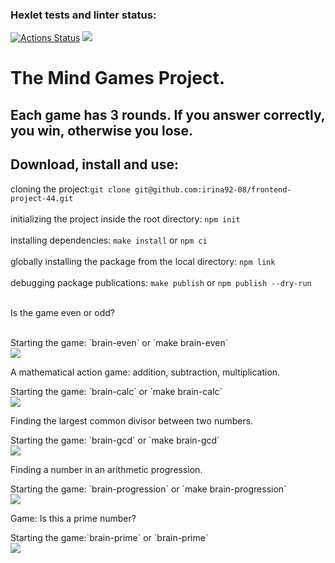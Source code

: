 ### Hexlet tests and linter status:
[![Actions Status](https://github.com/irina92-08/frontend-project-44/actions/workflows/hexlet-check.yml/badge.svg)](https://github.com/irina92-08/frontend-project-44/actions)
<a href="https://codeclimate.com/github/irina92-08/frontend-project-44/maintainability"><img src="https://api.codeclimate.com/v1/badges/8ec72ff06061135adfd2/maintainability" /></a>

 <h1>The Mind Games Project.</h1>
 <h2>Each game has 3 rounds. If you answer correctly, you win, otherwise you lose.</h2>
 
 <h2> Download, install and use:</h2>
 
cloning the project:`git clone git@github.com:irina92-08/frontend-project-44.git`
<br>
<br>
initializing the project inside the root directory: `npm init`
<br>
<br>
installing dependencies: `make install` or `npm ci`
<br>
<br>
globally installing the package from the local directory: `npm link`
<br>
<br>
debugging package publications: `make publish` or `npm publish --dry-run`
<br>
<br>

<p>Is the game even or odd?</p>
<br>
Starting the game: `brain-even` or `make brain-even`
<br>
<a href="https://asciinema.org/a/k2tDs2tryrUpj2Z4YRkHMmDxn" target="_blank"><img src="https://asciinema.org/a/k2tDs2tryrUpj2Z4YRkHMmDxn.svg" /></a>
<br>
<p>A mathematical action game: addition, subtraction, multiplication.</p>
Starting the game: `brain-calc` or `make brain-calc`
<br>
<a href="https://asciinema.org/a/KkqPfKoADZI4R9sNgS1fEcxsP" target="_blank"><img src="https://asciinema.org/a/KkqPfKoADZI4R9sNgS1fEcxsP.svg" /></a>
<br>
<p>Finding the largest common divisor between two numbers.</p>
Starting the game: `brain-gcd` or `make brain-gcd`
<br>
<a href="https://asciinema.org/a/xHPHJ5Yec8O5Rkc1cuWxoqfBJ" target="_blank"><img src="https://asciinema.org/a/xHPHJ5Yec8O5Rkc1cuWxoqfBJ.svg" /></a>
<br>
<p>Finding a number in an arithmetic progression.</p>
Starting the game: `brain-progression` or `make brain-progression`
<br>
<a href="https://asciinema.org/a/5SonbeQ8Be2wCElsed1AUAtBk" target="_blank"><img src="https://asciinema.org/a/5SonbeQ8Be2wCElsed1AUAtBk.svg" /></a>
<br>
<p>Game: Is this a prime number?</p>
Starting the game:`brain-prime` or `brain-prime`
<br>
<a href="https://asciinema.org/a/GD3pguZEcaBYK4KiA2TcK1UfN" target="_blank"><img src="https://asciinema.org/a/GD3pguZEcaBYK4KiA2TcK1UfN.svg" /></a>